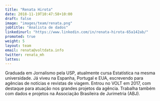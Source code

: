 ```yaml
---
title: "Renata Hirota"
date: 2018-11-19T10:47:58+10:00
draft: false
image: "images/team/renata.png"
jobtitle: "Analista de dados"
linkedinurl: "https://www.linkedin.com/in/renata-hirota-65a142ab/"
promoted: true
weight: 5
layout: team
email: renata@voltdata.info
twitter: renata_mh
lattes:
---
```


Graduada em Jornalismo pela USP, atualmente cursa Estatística na mesma universidade. Já viveu na Espanha, Portugal e EUA, escrevendo para agências de notícias e revistas de viagem. Entrou no VOLT em 2017, com destaque para atuação nos grandes projetos da agência. Trabalha também com dados e projetos na Associação Brasileira de Jurimetria (ABJ).
